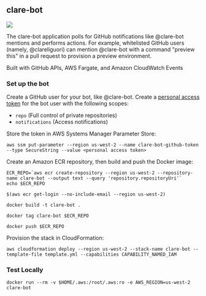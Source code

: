 ## clare-bot

![](https://github.com/clareliguori/clare-bot/raw/master/assets/robot.png)

The clare-bot application polls for GitHub notifications like @clare-bot mentions and performs actions.  For example, whitelisted GitHub users (namely, @clareliguori) can mention @clare-bot with a command "preview this" in a pull request to provision a preview environment.

Built with GitHub APIs, AWS Fargate, and Amazon CloudWatch Events

### Set up the bot

Create a GitHub user for your bot, like @clare-bot.  Create a [personal access token](https://github.com/settings/tokens) for the bot user with the following scopes:

* `repo` (Full control of private repositories)
* `notifications` (Access notifications)

Store the token in AWS Systems Manager Parameter Store:

```aws ssm put-parameter --region us-west-2 --name clare-bot-github-token --type SecureString --value <personal access token>```

Create an Amazon ECR repository, then build and push the Docker image:

```
ECR_REPO=`aws ecr create-repository --region us-west-2 --repository-name clare-bot --output text --query 'repository.repositoryUri'`
echo $ECR_REPO

$(aws ecr get-login --no-include-email --region us-west-2)

docker build -t clare-bot .

docker tag clare-bot $ECR_REPO

docker push $ECR_REPO
```

Provision the stack in CloudFormation:
```
aws cloudformation deploy --region us-west-2 --stack-name clare-bot --template-file template.yml --capabilities CAPABILITY_NAMED_IAM
```

### Test Locally

```
docker run --rm -v $HOME/.aws:/root/.aws:ro -e AWS_REGION=us-west-2 clare-bot
```
